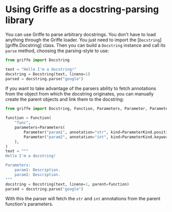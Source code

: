 # Using Griffe as a docstring-parsing library

You can use Griffe to parse arbitrary docstrings.
You don't have to load anything through the Griffe loader.
You just need to import the [`Docstring`][griffe.Docstring] class.
Then you can build a `Docstring` instance and call its `parse` method,
choosing the parsing-style to use:

```python
from griffe import Docstring

text = "Hello I'm a docstring!"
docstring = Docstring(text, lineno=1)
parsed = docstring.parse("google")
```

If you want to take advantage of the parsers ability to fetch
annotations from the object from which the docstring originates,
you can manually create the parent objects and link them to the docstring:

```python
from griffe import Docstring, Function, Parameters, Parameter, ParameterKind

function = Function(
    "func",
    parameters=Parameters(
        Parameter("param1", annotation="str", kind=ParameterKind.positional_or_keyword),
        Parameter("param2", annotation="int", kind=ParameterKind.keyword_only),
    ),
)
text = """
Hello I'm a docstring!

Parameters:
    param1: Description.
    param2: Description.
"""
docstring = Docstring(text, lineno=1, parent=function)
parsed = docstring.parse("google")
```

With this the parser will fetch the `str` and `int` annotations
from the parent function's parameters.
